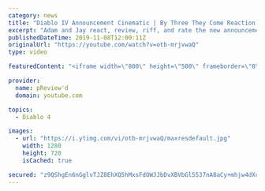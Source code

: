 ```yaml
---
category: news
title: "Diablo IV Announcement Cinematic | By Three They Come Reaction / Review / Rating"
excerpt: "Adam and Jay react, review, riff, and rate the new announcement cinematic everyone wanted to see last year at Blizzcon, Diablo IV 'By Three They Come'."
publishedDateTime: 2019-11-08T12:00:11Z
originalUrl: "https://youtube.com/watch?v=otb-mrjvwaQ"
type: video

featuredContent: "<iframe width=\"800\" height=\"500\" frameborder=\"0\" src=\"https://www.youtube.com/embed/otb-mrjvwaQ\" allow=\"accelerometer; autoplay; encrypted-media; gyroscope; picture-in-picture\" allowfullscreen></iframe>"

provider:
  name: pReview'd
  domain: youtube.com

topics:
  - Diablo 4

images:
  - url: "https://i.ytimg.com/vi/otb-mrjvwaQ/maxresdefault.jpg"
    width: 1280
    height: 720
    isCached: true

secured: "z9QShgEn6nGglvTJZ8EhXQ5hMxsFdOWJJbDvXBVbGl5537nA8aCy+mhjw4dXcquMFT11TqTNDFgjLDIMOJXPCQg/GUBhUUfZWwwbKjoILaEaH/SZUHyTdiHeEGwirh5UgNs5yVDRX5NByjOuXP/YE7KZ2tMTHpoIE1nMR1yX7v1OQawzrUBU/BSRybpz6qICBpiZUyM+9BGvMiLtF+IkpCc7MwecFMi+A4CDThrrdaNChRoPsCpJvulx/+JK4v6eeKkdIw/oy13BtsHAMQ4HqZCU7aUEHhccA4VPtFOGJjdZ5MJluUeL48DyYysaoBofi8hpgWW5kZxaOAMRilK60LCJuMQSwV1ZUvG+gZbWNcz5nNyY5wNHKINjXLn02an6FMSoXk0xSg90FcHYMAyQVwd+tDNAnpul/gL6qtUWSCWndHfQC9v2Nxb+0nT9ChvE;8siY8CZ3VKYItzBK76N4oQ=="
---
```


